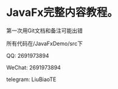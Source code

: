 # JavaFx完整内容教程。


第一次用Git文档和备注可能出错

所有代码在/JavaFxDemo/src下




QQ:  2691973894

WeChat:  2691973894

telegram: LiuBiaoTE
